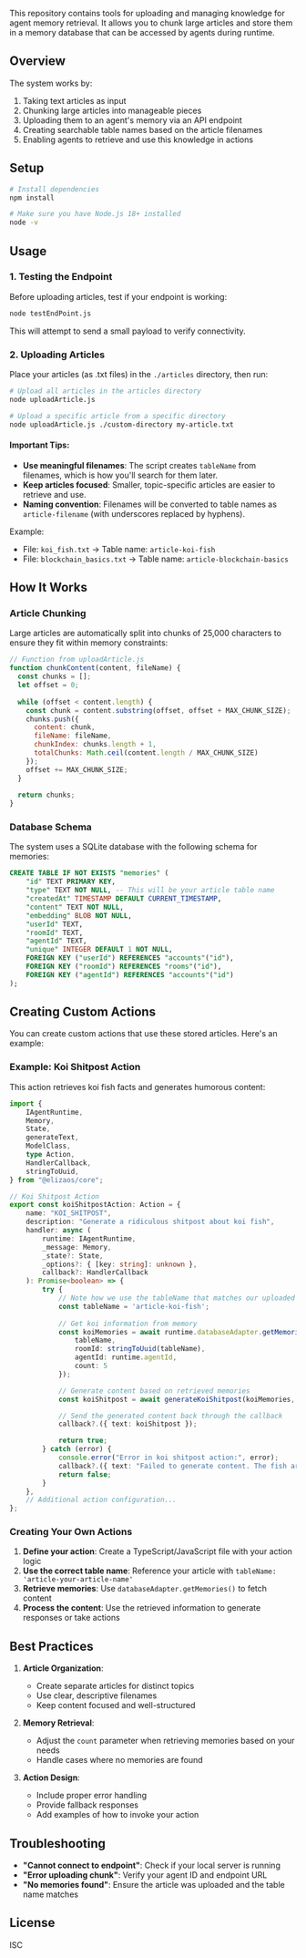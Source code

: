 This repository contains tools for uploading and managing knowledge for agent memory retrieval. It allows you to chunk large articles and store them in a memory database that can be accessed by agents during runtime.

## Overview

The system works by:
1. Taking text articles as input
2. Chunking large articles into manageable pieces
3. Uploading them to an agent's memory via an API endpoint
4. Creating searchable table names based on the article filenames
5. Enabling agents to retrieve and use this knowledge in actions

## Setup

```bash
# Install dependencies
npm install

# Make sure you have Node.js 18+ installed
node -v
```

## Usage

### 1. Testing the Endpoint

Before uploading articles, test if your endpoint is working:

```bash
node testEndPoint.js
```

This will attempt to send a small payload to verify connectivity.

### 2. Uploading Articles

Place your articles (as .txt files) in the `./articles` directory, then run:

```bash
# Upload all articles in the articles directory
node uploadArticle.js

# Upload a specific article from a specific directory
node uploadArticle.js ./custom-directory my-article.txt
```

#### Important Tips:

- **Use meaningful filenames**: The script creates `tableName` from filenames, which is how you'll search for them later.
- **Keep articles focused**: Smaller, topic-specific articles are easier to retrieve and use.
- **Naming convention**: Filenames will be converted to table names as `article-filename` (with underscores replaced by hyphens).

Example:
- File: `koi_fish.txt` → Table name: `article-koi-fish`
- File: `blockchain_basics.txt` → Table name: `article-blockchain-basics`

## How It Works

### Article Chunking

Large articles are automatically split into chunks of 25,000 characters to ensure they fit within memory constraints:

```javascript
// Function from uploadArticle.js
function chunkContent(content, fileName) {
  const chunks = [];
  let offset = 0;
  
  while (offset < content.length) {
    const chunk = content.substring(offset, offset + MAX_CHUNK_SIZE);
    chunks.push({
      content: chunk,
      fileName: fileName,
      chunkIndex: chunks.length + 1,
      totalChunks: Math.ceil(content.length / MAX_CHUNK_SIZE)
    });
    offset += MAX_CHUNK_SIZE;
  }
  
  return chunks;
}
```

### Database Schema

The system uses a SQLite database with the following schema for memories:

```sql
CREATE TABLE IF NOT EXISTS "memories" (
    "id" TEXT PRIMARY KEY,
    "type" TEXT NOT NULL, -- This will be your article table name
    "createdAt" TIMESTAMP DEFAULT CURRENT_TIMESTAMP,
    "content" TEXT NOT NULL,
    "embedding" BLOB NOT NULL,
    "userId" TEXT,
    "roomId" TEXT,
    "agentId" TEXT,
    "unique" INTEGER DEFAULT 1 NOT NULL,
    FOREIGN KEY ("userId") REFERENCES "accounts"("id"),
    FOREIGN KEY ("roomId") REFERENCES "rooms"("id"),
    FOREIGN KEY ("agentId") REFERENCES "accounts"("id")
);
```

## Creating Custom Actions

You can create custom actions that use these stored articles. Here's an example:

### Example: Koi Shitpost Action

This action retrieves koi fish facts and generates humorous content:

```typescript
import {
    IAgentRuntime,
    Memory,
    State,
    generateText,
    ModelClass,
    type Action,
    HandlerCallback,
    stringToUuid,
} from "@elizaos/core";

// Koi Shitpost Action
export const koiShitpostAction: Action = {
    name: "KOI_SHITPOST",
    description: "Generate a ridiculous shitpost about koi fish",
    handler: async (
        runtime: IAgentRuntime,
        _message: Memory,
        _state?: State,
        _options?: { [key: string]: unknown },
        callback?: HandlerCallback
    ): Promise<boolean> => {
        try {
            // Note how we use the tableName that matches our uploaded article
            const tableName = 'article-koi-fish';
            
            // Get koi information from memory
            const koiMemories = await runtime.databaseAdapter.getMemories({
                tableName,
                roomId: stringToUuid(tableName),
                agentId: runtime.agentId,
                count: 5
            });

            // Generate content based on retrieved memories
            const koiShitpost = await generateKoiShitpost(koiMemories, runtime);

            // Send the generated content back through the callback
            callback?.({ text: koiShitpost });

            return true;
        } catch (error) {
            console.error("Error in koi shitpost action:", error);
            callback?.({ text: "Failed to generate content. The fish are silent today." });
            return false;
        }
    },
    // Additional action configuration...
};
```

### Creating Your Own Actions

1. **Define your action**: Create a TypeScript/JavaScript file with your action logic
2. **Use the correct table name**: Reference your article with `tableName: 'article-your-article-name'`
3. **Retrieve memories**: Use `databaseAdapter.getMemories()` to fetch content
4. **Process the content**: Use the retrieved information to generate responses or take actions

## Best Practices

1. **Article Organization**:
   - Create separate articles for distinct topics
   - Use clear, descriptive filenames
   - Keep content focused and well-structured

2. **Memory Retrieval**:
   - Adjust the `count` parameter when retrieving memories based on your needs
   - Handle cases where no memories are found

3. **Action Design**:
   - Include proper error handling
   - Provide fallback responses
   - Add examples of how to invoke your action

## Troubleshooting

- **"Cannot connect to endpoint"**: Check if your local server is running
- **"Error uploading chunk"**: Verify your agent ID and endpoint URL
- **"No memories found"**: Ensure the article was uploaded and the table name matches

## License

ISC
